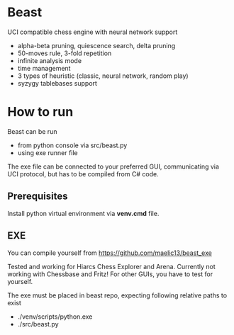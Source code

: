 # Beast
UCI compatible chess engine with neural network support
- alpha-beta pruning, quiescence search, delta pruning
- 50-moves rule, 3-fold repetition
- infinite analysis mode
- time management
- 3 types of heuristic (classic, neural network, random play)
- syzygy tablebases support

# How to run
Beast can be run
- from python console via src/beast.py
- using exe runner file

The exe file can be connected to your preferred GUI, communicating via UCI protocol, but has to be compiled from C# code.

## Prerequisites
Install python virtual environment via **venv.cmd** file.

## EXE
You can compile yourself from https://github.com/maelic13/beast_exe

Tested and working for Hiarcs Chess Explorer and Arena. Currently not working with Chessbase and Fritz! For other GUIs, you have to test for yourself.

The exe must be placed in beast repo, expecting following relative paths to exist
- ./venv/scripts/python.exe
- ./src/beast.py
